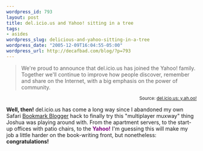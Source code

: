 ```yaml
--- 
wordpress_id: 793
layout: post
title: del.icio.us and Yahoo! sitting in a tree
tags: 
- asides
wordpress_slug: delicious-and-yahoo-sitting-in-a-tree
wordpress_date: "2005-12-09T16:04:55-05:00"
wordpress_url: http://decafbad.com/blog/?p=793
---
```

<blockquote cite="http://blog.del.icio.us/blog/2005/12/yahoo.html">We're proud to announce that del.icio.us has joined the Yahoo! family.  Together we'll continue to improve how people discover, remember and share on the Internet, with a big emphasis on the power of community.</blockquote>
<small style="text-align:right; display:block">Source: <a href="http://blog.del.icio.us/blog/2005/12/yahoo.html">del.icio.us: y.ah.oo!</a></small>

**Well, then!**  del.icio.us has come a long way since I abandoned my own Safari [Bookmark Blogger][bb] hack to finally try this "multiplayer muxway" thing Joshua was playing around with.  From the apartment servers, to the start-up offices with patio chairs, to the <span style="color: purple; font-weight: bold">Yahoo!</span>  I'm guessing this will make my job a little harder on the book-writing front, but nonetheless: **congratulations!**

[bb]: http://decafbad.com/blog/2003/02/04/ooodoh
